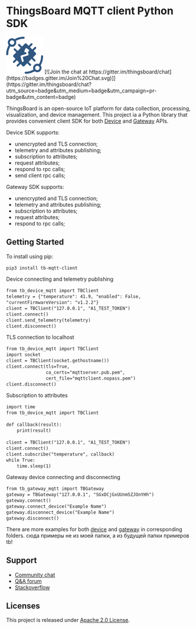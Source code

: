 # ThingsBoard MQTT client Python SDK
<img src="./logo.png?raw=true" width="100" height="100">
[![Join the chat at https://gitter.im/thingsboard/chat](https://badges.gitter.im/Join%20Chat.svg)]](https://gitter.im/thingsboard/chat?utm_source=badge&utm_medium=badge&utm_campaign=pr-badge&utm_content=badge)

ThingsBoard is an open-source IoT platform for data collection, processing, visualization, and device management.
This project ia a Python library that provides convenient client SDK for both [Device](https://thingsboard.io/docs/reference/mqtt-api/) and [Gateway](https://thingsboard.io/docs/reference/gateway-mqtt-api/) APIs.

Device SDK supports:
- unencrypted and TLS connection;
- telemetry and attributes publishing;
- subscription to attributes;
- request attributes;
- respond to rpc calls;
- send client rpc calls;

Gateway SDK supports:
- unencrypted and TLS connection;
- telemetry and attributes publishing;
- subscription to attributes;
- request attributes;
- respond to rpc calls;

## Getting Started

To install using pip:
```
pip3 install tb-mqtt-client
```

Device connecting and telemetry publishing
```
from tb_device_mqtt import TBClient
telemetry = {"temperature": 41.9, "enabled": False, "currentFirmwareVersion": "v1.2.2"}
client = TBClient("127.0.0.1", "A1_TEST_TOKEN")
client.connect()
client.send_telemetry(telemetry)
client.disconnect()
```

TLS connection to localhost
```
from tb_device_mqtt import TBClient
import socket
client = TBClient(socket.gethostname())
client.connect(tls=True,
               ca_certs="mqttserver.pub.pem",
               cert_file="mqttclient.nopass.pem")
client.disconnect()
```
Subscription to attributes
```
import time
from tb_device_mqtt import TBClient

def callback(result):
    print(result)

client = TBClient("127.0.0.1", "A1_TEST_TOKEN")
client.connect()
client.subscribe("temperature", callback)
while True:
    time.sleep(1)
```

Gateway device connecting and disconnecting
```
from tb_gateway_mqtt import TBGateway
gateway = TBGateway("127.0.0.1", "SGxDCjGxUUnm5ZJOnYHh")
gateway.connect()
gateway.connect_device("Example Name")
gateway.disconnect_device("Example Name")
gateway.disconnect()
```
There are more examples for both [device](https://github.com/serhiilikh/tb_mqtt_client/tree/master/examples/device) and [gateway](https://github.com/serhiilikh/tb_mqtt_client/tree/master/examples/gateway) in corresponding folders.
сюда примеры не из моей папки, а из будущей папки примеров tb!

## Support

 - [Community chat](https://gitter.im/thingsboard/chat)
 - [Q&A forum](https://groups.google.com/forum/#!forum/thingsboard)
 - [Stackoverflow](http://stackoverflow.com/questions/tagged/thingsboard)

## Licenses

This project is released under [Apache 2.0 License](./LICENSE).
